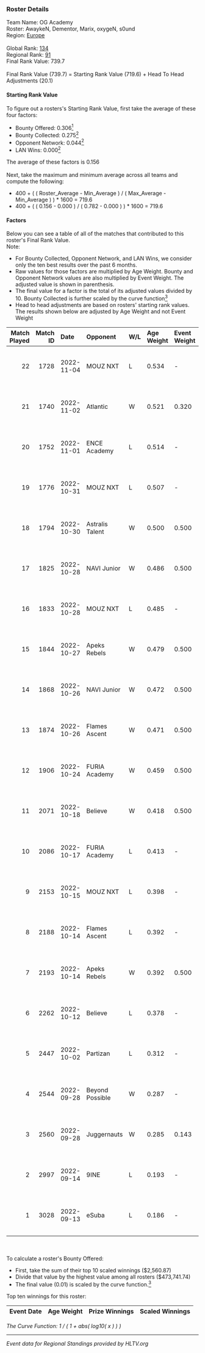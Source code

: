 ### Roster Details<br />
Team Name: OG Academy<br />
Roster: AwaykeN, Dementor, Marix, oxygeN, s0und<br />
Region: [Europe]( ../standings_europe.md)<br />
<br />
Global Rank: [134](../standings_global.md)<br />
Regional Rank: [91]( ../standings_europe.md)<br />
Final Rank Value:  739.7<br />
<br />
Final Rank Value (739.7) = Starting Rank Value (719.6) + Head To Head Adjustments (20.1)<br />

#### Starting Rank Value<br />
To figure out a rosters's Starting Rank Value, first take the average of these four factors:<br />
- Bounty Offered: 0.306[<sup>1</sup>](#table2)
- Bounty Collected: 0.275[<sup>2</sup>](#table1)
- Opponent Network: 0.044[<sup>2</sup>](#table1)
- LAN Wins: 0.000[<sup>2</sup>](#table1)

The average of these factors is 0.156<br />
<br />
Next, take the maximum and minimum average across all teams and compute the following:<br />
- 400 + ( ( Roster_Average - Min_Average ) / ( Max_Average - Min_Average ) ) * 1600 = 719.6
- 400 + ( ( 0.156 - 0.000 ) / ( 0.782 - 0.000 ) ) * 1600 = 719.6


#### Factors<br />
Below you can see a table of all of the matches that contributed to this roster's Final Rank Value.<br />
Note:<br />

- For Bounty Collected, Opponent Network, and LAN Wins, we consider only the ten best results over the past 6 months.
- Raw values for those factors are multiplied by Age Weight. Bounty and Opponent Network values are also multiplied by Event Weight. The adjusted value is shown in parenthesis.
- The final value for a factor is the total of its adjusted values divided by 10. Bounty Collected is further scaled by the curve function[<sup>3</sup>](#curveFunction)
- Head to head adjustments are based on rosters' starting rank values. The results shown below are adjusted by Age Weight and not Event Weight
<span id="table1"></span><br />


| Match Played | Match ID | Date       | Opponent        | W/L | Age Weight | Event Weight | Bounty Collected | Opponent Network | LAN Wins  | H2H Adj. | Roster                                  |
| -: | -: | :- | :- | :- | :- | :- | :- | :- | :- | -: | :- |
|           22 |     1728 | 2022-11-04 | MOUZ NXT        | L   | 0.534      | -            | -                | -                | -         |    -6.83 | AwaykeN, Dementor, Marix, oxygeN, s0und |
|           21 |     1740 | 2022-11-02 | Atlantic        | W   | 0.521      | 0.320        | 0.001 (0.000)    | 0.047 (0.008)    | 0 (0.000) |     6.52 | AwaykeN, Dementor, Marix, oxygeN, s0und |
|           20 |     1752 | 2022-11-01 | ENCE Academy    | L   | 0.514      | -            | -                | -                | -         |    -7.93 | AwaykeN, Dementor, Marix, oxygeN, s0und |
|           19 |     1776 | 2022-10-31 | MOUZ NXT        | L   | 0.507      | -            | -                | -                | -         |    -6.72 | AwaykeN, Dementor, Marix, oxygeN, s0und |
|           18 |     1794 | 2022-10-30 | Astralis Talent | W   | 0.500      | 0.500        | 0.021 (0.005)    | 0.522 (0.131)    | 0 (0.000) |    11.53 | AwaykeN, Dementor, Marix, oxygeN, s0und |
|           17 |     1825 | 2022-10-28 | NAVI Junior     | W   | 0.486      | 0.500        | 0.022 (0.005)    | 0.108 (0.026)    | 0 (0.000) |     8.47 | AwaykeN, Dementor, Marix, oxygeN, s0und |
|           16 |     1833 | 2022-10-28 | MOUZ NXT        | L   | 0.485      | -            | -                | -                | -         |    -6.08 | AwaykeN, Dementor, Marix, oxygeN, s0und |
|           15 |     1844 | 2022-10-27 | Apeks Rebels    | W   | 0.479      | 0.500        | 0.010 (0.002)    | 0.174 (0.042)    | 0 (0.000) |     8.30 | AwaykeN, Dementor, Marix, oxygeN, s0und |
|           14 |     1868 | 2022-10-26 | NAVI Junior     | W   | 0.472      | 0.500        | 0.022 (0.005)    | 0.108 (0.026)    | 0 (0.000) |     8.50 | AwaykeN, Dementor, Marix, oxygeN, s0und |
|           13 |     1874 | 2022-10-26 | Flames Ascent   | W   | 0.471      | 0.500        | 0.001 (0.000)    | 0.120 (0.028)    | 0 (0.000) |     5.85 | AwaykeN, Dementor, Marix, oxygeN, s0und |
|           12 |     1906 | 2022-10-24 | FURIA Academy   | W   | 0.459      | 0.500        | 0.004 (0.001)    | 0.278 (0.064)    | 0 (0.000) |     7.49 | AwaykeN, Dementor, Marix, oxygeN, s0und |
|           11 |     2071 | 2022-10-18 | Believe         | W   | 0.418      | 0.500        | 0.006 (0.001)    | 0.344 (0.072)    | 0 (0.000) |     8.78 | AwaykeN, Dementor, Marix, oxygeN, s0und |
|           10 |     2086 | 2022-10-17 | FURIA Academy   | L   | 0.413      | -            | -                | -                | -         |    -8.06 | AwaykeN, Dementor, Marix, oxygeN, s0und |
|            9 |     2153 | 2022-10-15 | MOUZ NXT        | L   | 0.398      | -            | -                | -                | -         |    -4.45 | AwaykeN, Dementor, Marix, oxygeN, s0und |
|            8 |     2188 | 2022-10-14 | Flames Ascent   | L   | 0.392      | -            | -                | -                | -         |    -7.51 | AwaykeN, Dementor, Marix, oxygeN, s0und |
|            7 |     2193 | 2022-10-14 | Apeks Rebels    | W   | 0.392      | 0.500        | 0.010 (0.002)    | 0.174 (0.034)    | 0 (0.000) |     6.92 | AwaykeN, Dementor, Marix, oxygeN, s0und |
|            6 |     2262 | 2022-10-12 | Believe         | L   | 0.378      | -            | -                | -                | -         |    -4.76 | AwaykeN, Dementor, Marix, oxygeN, s0und |
|            5 |     2447 | 2022-10-02 | Partizan        | L   | 0.312      | -            | -                | -                | -         |    -3.67 | AwaykeN, Dementor, Marix, oxygeN, s0und |
|            4 |     2544 | 2022-09-28 | Beyond Possible | W   | 0.287      | -            | -                | -                | 0 (0.000) |     2.29 | AwaykeN, Dementor, Marix, oxygeN, s0und |
|            3 |     2560 | 2022-09-28 | Juggernauts     | W   | 0.285      | 0.143        | 0.004 (0.000)    | 0.190 (0.008)    | -         |     4.32 | AwaykeN, Dementor, Marix, oxygeN, s0und |
|            2 |     2997 | 2022-09-14 | 9INE            | L   | 0.193      | -            | -                | -                | -         |    -1.44 | AwaykeN, Dementor, Marix, oxygeN, s0und |
|            1 |     3028 | 2022-09-13 | eSuba           | L   | 0.186      | -            | -                | -                | -         |    -1.38 | AwaykeN, Dementor, Marix, oxygeN, s0und |

<br />
<span id="table2"></span><br />
To calculate a roster's Bounty Offered:<br />

- First, take the sum of their top 10 scaled winnings ($2,560.87)
- Divide that value by the highest value among all rosters ($473,741.74)
- The final value (0.01) is scaled by the curve function.[<sup>3</sup>](#curveFunction)

Top ten winnings for this roster:<br />

| Event Date | Age Weight | Prize Winnings | Scaled Winnings |
| :- | -: | :- | :- |


<span id="curveFunction"></span>_The Curve Function: 1 / ( 1 + abs( log10( x ) ) )_<br />

---
_Event data for Regional Standings provided by HLTV.org_<br />
